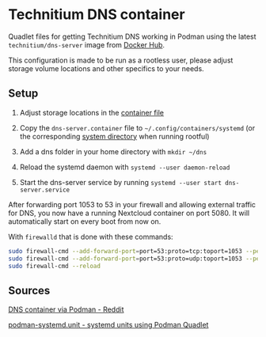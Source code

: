 # Technitium DNS container

Quadlet files for getting Technitium DNS working in Podman using the latest `technitium/dns-server` image from [Docker Hub](https://hub.docker.com/r/technitium/dns-server).

This configuration is made to be run as a rootless user, please adjust storage volume locations and other specifics to your needs.

## Setup

1. Adjust storage locations in the [container file](./dns-server.container)

2. Copy the `dns-server.container` file to `~/.config/containers/systemd` (or the corresponding [system directory](https://docs.podman.io/en/latest/markdown/podman-systemd.unit.5.html#podman-rootful-unit-search-path) when running rootful)

3. Add a dns folder in your home directory with `mkdir ~/dns`

4. Reload the systemd daemon with `systemd --user daemon-reload`

5. Start the dns-server service by running `systemd --user start dns-server.service`

After forwarding port 1053 to 53 in your firewall and allowing external traffic for DNS, you now have a running Nextcloud container on port 5080. It will automatically start on every boot from now on.

With `firewalld` that is done with these commands:

```sh
sudo firewall-cmd --add-forward-port=port=53:proto=tcp:toport=1053 --permanent
sudo firewall-cmd --add-forward-port=port=53:proto=udp:toport=1053 --permanent
sudo firewall-cmd --reload
```

## Sources

[DNS container via Podman - Reddit](https://www.reddit.com/r/technitium/comments/1cfdrc4/dns_container_via_podman/)

[podman-systemd.unit - systemd units using Podman Quadlet](https://docs.podman.io/en/latest/markdown/podman-systemd.unit.5.html#podman-rootful-unit-search-path)
